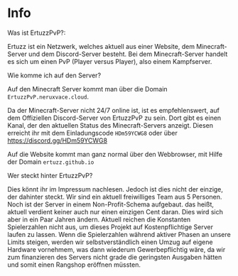 # Info
Was ist ErtuzzPvP?:

Ertuzz ist ein Netzwerk, welches aktuell aus einer Website, dem Minecraft-Server und dem Discord-Server besteht. Bei dem Minecraft-Server handelt es sich um
einen PvP (Player versus Player), also einem Kampfserver.

Wie komme ich auf den Server?

Auf den Minecraft Server kommt man über die Domain `ErtuzzPvP.neruxvace.cloud`.

Da der Minecraft-Server nicht 24/7 online ist, ist es empfehlenswert, auf dem Offiziellen Discord-Server von ErtuzzPvP zu sein. Dort gibt es einen Kanal,
der den aktuellen Status des Minecraft-Servers anzeigt. Diesen erreicht ihr mit dem Einladungscode `HDm59YCWG8` oder über https://discord.gg/HDm59YCWG8

Auf die Website kommt man ganz normal über den Webbrowser, mit Hilfe der Domain `ertuzz.github.io`

Wer steckt hinter ErtuzzPvP?

Dies könnt ihr im Impressum nachlesen. Jedoch ist dies nicht der einzige, der dahinter steckt. Wir sind ein aktuell freiwilliges Team aus 5 Personen.
Noch ist der Server in einem Non-Profit-Schema aufgebaut. das heißt, aktuell verdient keiner auch nur einen einzigen Cent daran.
Dies wird sich aber in ein Paar Jahren ändern. Aktuell reichen die Konstanten Spielerzahlen nicht aus, um dieses Projekt auf Kostenpflichtige Server laufen zu lassen.
Wenn die Spielerzahlen während aktiver Phasen an unsere Limits steigen, werden wir selbstverständlich einen Umzug auf eigene Hardware vornehmem, was dann wiederum
Gewerbepflichtig wäre, da wir zum finanzieren des Servers nicht grade die geringsten Ausgaben hätten und somit einen Rangshop eröffnen müssten.
